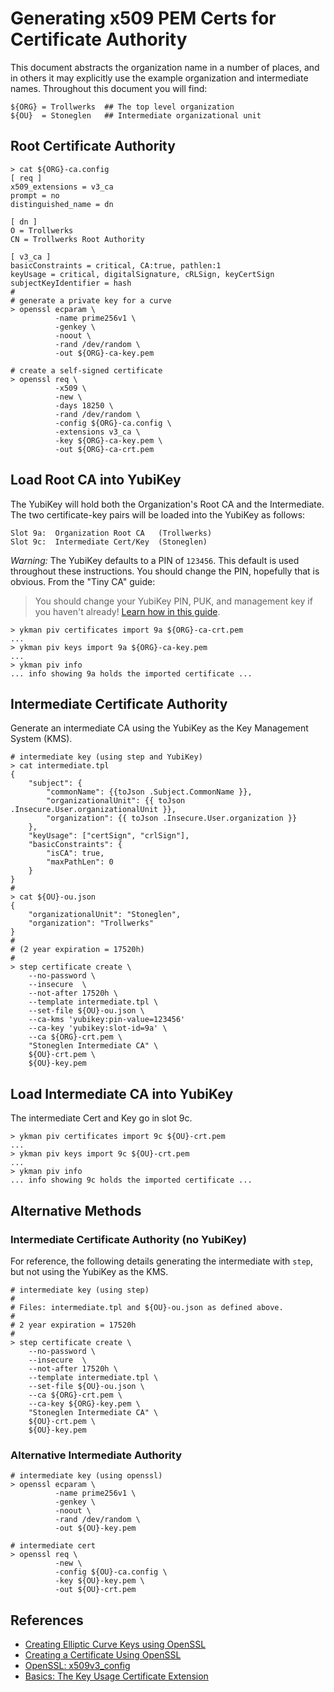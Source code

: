 Generating x509 PEM Certs for Certificate Authority
===================================================

This document abstracts the organization name in a number of places,
and in others it may explicitly use the example organization and
intermediate names.  Throughout this document you will find:

    ${ORG} = Trollwerks  ## The top level organization
    ${OU}  = Stoneglen   ## Intermediate organizational unit

Root Certificate Authority
--------------------------

```
> cat ${ORG}-ca.config
[ req ]
x509_extensions = v3_ca
prompt = no
distinguished_name = dn

[ dn ]
O = Trollwerks
CN = Trollwerks Root Authority

[ v3_ca ]
basicConstraints = critical, CA:true, pathlen:1
keyUsage = critical, digitalSignature, cRLSign, keyCertSign
subjectKeyIdentifier = hash
#
# generate a private key for a curve
> openssl ecparam \
          -name prime256v1 \
          -genkey \
          -noout \
          -rand /dev/random \
          -out ${ORG}-ca-key.pem

# create a self-signed certificate
> openssl req \
          -x509 \
          -new \
          -days 18250 \
          -rand /dev/random \
          -config ${ORG}-ca.config \
          -extensions v3_ca \
          -key ${ORG}-ca-key.pem \
          -out ${ORG}-ca-crt.pem
```

Load Root CA into YubiKey
-------------------------

The YubiKey will hold both the Organization's Root CA and the
Intermediate.  The two certificate-key pairs will be loaded into the
YubiKey as follows:

    Slot 9a:  Organization Root CA   (Trollwerks)
    Slot 9c:  Intermediate Cert/Key  (Stoneglen)

_Warning:_ The YubiKey defaults to a PIN of `123456`.  This default is
used throughout these instructions.  You should change the PIN,
hopefully that is obvious.  From the "Tiny CA" guide:

> You should change your YubiKey PIN, PUK, and management key if you
> haven't already! [Learn how in this
> guide](https://developers.yubico.com/PIV/Guides/Device_setup.html).

```
> ykman piv certificates import 9a ${ORG}-ca-crt.pem
...
> ykman piv keys import 9a ${ORG}-ca-key.pem
...
> ykman piv info
... info showing 9a holds the imported certificate ...
```

Intermediate Certificate Authority
----------------------------------

Generate an intermediate CA using the YubiKey as the Key Management
System (KMS).

```
# intermediate key (using step and YubiKey)
> cat intermediate.tpl
{
    "subject": {
        "commonName": {{toJson .Subject.CommonName }},
        "organizationalUnit": {{ toJson .Insecure.User.organizationalUnit }},
        "organization": {{ toJson .Insecure.User.organization }}
    },
    "keyUsage": ["certSign", "crlSign"],
    "basicConstraints": {
        "isCA": true,
        "maxPathLen": 0
    }
}
#
> cat ${OU}-ou.json
{
    "organizationalUnit": "Stoneglen",
    "organization": "Trollwerks"
}
#
# (2 year expiration = 17520h)
#
> step certificate create \
    --no-password \
    --insecure  \
    --not-after 17520h \
    --template intermediate.tpl \
    --set-file ${OU}-ou.json \
    --ca-kms 'yubikey:pin-value=123456'
    --ca-key 'yubikey:slot-id=9a' \
    --ca ${ORG}-crt.pem \
    "Stoneglen Intermediate CA" \
    ${OU}-crt.pem \
    ${OU}-key.pem
```

Load Intermediate CA into YubiKey
---------------------------------

The intermediate Cert and Key go in slot 9c.

```
> ykman piv certificates import 9c ${OU}-crt.pem
...
> ykman piv keys import 9c ${OU}-crt.pem
...
> ykman piv info
... info showing 9c holds the imported certificate ...
```


Alternative Methods
-------------------

### Intermediate Certificate Authority (no YubiKey)

For reference, the following details generating the intermediate with
`step`, but not using the YubiKey as the KMS.

```
# intermediate key (using step)
#
# Files: intermediate.tpl and ${OU}-ou.json as defined above.
#
# 2 year expiration = 17520h
#
> step certificate create \
    --no-password \
    --insecure  \
    --not-after 17520h \
    --template intermediate.tpl \
    --set-file ${OU}-ou.json \
    --ca ${ORG}-crt.pem \
    --ca-key ${ORG}-key.pem \
    "Stoneglen Intermediate CA" \
    ${OU}-crt.pem \
    ${OU}-key.pem
```

### Alternative Intermediate Authority

```
# intermediate key (using openssl)
> openssl ecparam \
          -name prime256v1 \
          -genkey \
          -noout \
          -rand /dev/random \
          -out ${OU}-key.pem

# intermediate cert
> openssl req \
          -new \
          -config ${OU}-ca.config \
          -key ${OU}-key.pem \
          -out ${OU}-crt.pem
```


References
----------

* [Creating Elliptic Curve Keys using
  OpenSSL](https://www.scottbrady91.com/openssl/creating-elliptical-curve-keys-using-openssl)
* [Creating a Certificate Using
  OpenSSL](https://sockettools.com/kb/creating-certificate-using-openssl/)
* [OpenSSL: x509v3_config](https://www.openssl.org/docs/manmaster/man5/x509v3_config.html)
* [Basics: The Key Usage Certificate
  Extension](https://www.gradenegger.eu/en/basics-the-key-usage-certificate-extension/)

